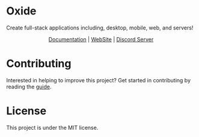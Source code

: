 # Oxide

Create full-stack applications including, desktop, mobile, web, and servers!

<center>
    <a href="./docs/README.md">Documentation</a>
    | <a target="_blank" href="https://illux.dev/projects/oxide">WebSite</a>
    | <a target="_blank" href="https://discord.gg/ZmkG583X">Discord Server</a>
</center>

# Contributing

Interested in helping to improve this project? Get started in contributing by reading the [guide](/CONTRIBUTING.md).

# License

This project is under the MIT license.
